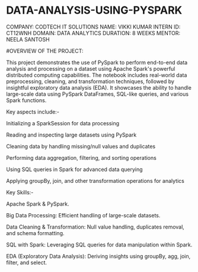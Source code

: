 # DATA-ANALYSIS-USING-PYSPARK

COMPANY: CODTECH IT SOLUTIONS
NAME: VIKKI KUMAR
INTERN ID: CT12WNH
DOMAIN: DATA ANALYTICS
DURATION: 8 WEEKS
MENTOR: NEELA SANTOSH

#OVERVIEW OF THE PROJECT: 

This project demonstrates the use of PySpark to perform end-to-end data analysis and processing on a dataset using Apache Spark's powerful distributed computing capabilities. The notebook includes real-world data preprocessing, cleaning, and transformation techniques, followed by insightful exploratory data analysis (EDA). It showcases the ability to handle large-scale data using PySpark DataFrames, SQL-like queries, and various Spark functions.

Key aspects include:-

Initializing a SparkSession for data processing

Reading and inspecting large datasets using PySpark

Cleaning data by handling missing/null values and duplicates

Performing data aggregation, filtering, and sorting operations

Using SQL queries in Spark for advanced data querying

Applying groupBy, join, and other transformation operations for analytics


Key Skills:-

Apache Spark & PySpark.

Big Data Processing: Efficient handling of large-scale datasets.

Data Cleaning & Transformation: Null value handling, duplicates removal, and schema formatting.

SQL with Spark: Leveraging SQL queries for data manipulation within Spark.

EDA (Exploratory Data Analysis): Deriving insights using groupBy, agg, join, filter, and select.



